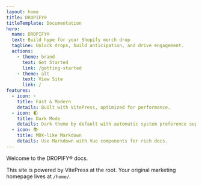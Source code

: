 ```yaml
---
layout: home
title: DROPIFY®
titleTemplate: Documentation
hero:
  name: DROPIFY®
  text: Build hype for your Shopify merch drop
  tagline: Unlock drops, build anticipation, and drive engagement.
  actions:
    - theme: brand
      text: Get Started
      link: /getting-started
    - theme: alt
      text: View Site
      link: /
features:
  - icon: ⚡️
    title: Fast & Modern
    details: Built with VitePress, optimized for performance.
  - icon: 🌓
    title: Dark Mode
    details: Dark theme by default with automatic system preference support.
  - icon: 📚
    title: MDX-like Markdown
    details: Use Markdown with Vue components for rich docs.
---
```


Welcome to the DROPIFY® docs.

This site is powered by VitePress at the root. Your original marketing homepage lives at `/home/`.

